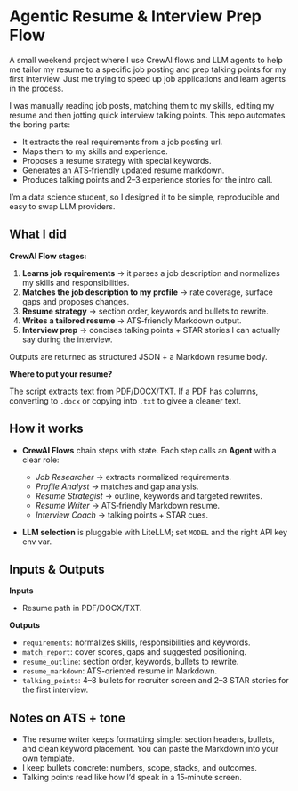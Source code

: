 # Agentic Resume & Interview Prep Flow

A small weekend project where I use CrewAI flows and LLM agents to help me tailor my resume to a specific job posting and prep talking points for my first interview. Just me trying to speed up job applications and learn agents in the process.

I was manually reading job posts, matching them to my skills, editing my resume and then jotting quick interview talking points. This repo automates the boring parts:

- It extracts the real requirements from a job posting url.
- Maps them to my skills and experience.
- Proposes a resume strategy with special keywords.
- Generates an ATS‑friendly updated resume markdown.
- Produces talking points and 2–3 experience stories for the intro call.

I’m a data science student, so I designed it to be simple, reproducible and easy to swap LLM providers.

## What I did

**CrewAI Flow stages:**

1. **Learns job requirements** -> it parses a job description and normalizes my skills and responsibilities.
2. **Matches the job description to my profile** -> rate coverage, surface gaps and proposes changes.
3. **Resume strategy** -> section order, keywords and bullets to rewrite.
4. **Writes a tailored resume** -> ATS‑friendly Markdown output.
5. **Interview prep** -> concises talking points + STAR stories I can actually say during the interview. 

Outputs are returned as structured JSON + a Markdown resume body.

**Where to put your resume?**

The script extracts text from PDF/DOCX/TXT. If a PDF has columns, converting to `.docx` or copying into `.txt` to givee a cleaner text.

## How it works

* **CrewAI Flows** chain steps with state. Each step calls an **Agent** with a clear role:

  * *Job Researcher* -> extracts normalized requirements.
  * *Profile Analyst* -> matches and gap analysis.
  * *Resume Strategist* -> outline, keywords and targeted rewrites.
  * *Resume Writer* -> ATS‑friendly Markdown resume.
  * *Interview Coach* -> talking points + STAR cues.
* **LLM selection** is pluggable with LiteLLM; set `MODEL` and the right API key env var.

## Inputs & Outputs

**Inputs**

* Resume path in PDF/DOCX/TXT.

**Outputs**

* `requirements`: normalizes skills, responsibilities and keywords.
* `match_report`: cover scores, gaps and suggested positioning.
* `resume_outline`: section order, keywords, bullets to rewrite.
* `resume_markdown`: ATS-oriented resume in Markdown.
* `talking_points`: 4–8 bullets for recruiter screen and 2–3 STAR stories for the first interview.

## Notes on ATS + tone

* The resume writer keeps formatting simple: section headers, bullets, and clean keyword placement. You can paste the Markdown into your own template.
* I keep bullets concrete: numbers, scope, stacks, and outcomes.
* Talking points read like how I’d speak in a 15‑minute screen.
